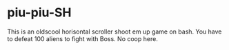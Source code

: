 # piu-piu-SH
This is an oldscool horisontal scroller shoot em up game on bash.
You have to defeat 100 aliens to fight with Boss. No coop here.

